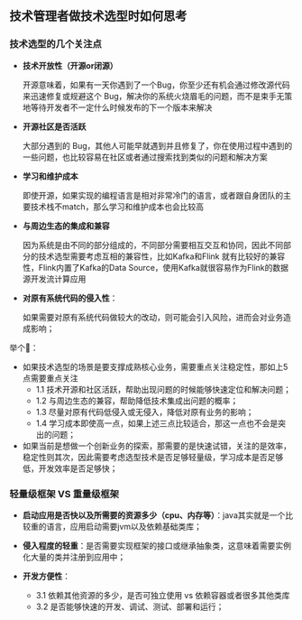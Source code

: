 ## 技术管理者做技术选型时如何思考

### **技术选型的几个关注点**

- **技术开放性（开源or闭源）**

  开源意味着，如果有一天你遇到了一个Bug，你至少还有机会通过修改源代码来迅速修复或规避这个 Bug，解决你的系统火烧眉毛的问题，而不是束手无策地等待开发者不一定什么时候发布的下一个版本来解决

- **开源社区是否活跃**

  大部分遇到的 Bug，其他人可能早就遇到并且修复了，你在使用过程中遇到的一些问题，也比较容易在社区或者通过搜索找到类似的问题和解决方案

- **学习和维护成本**

  即使开源，如果实现的编程语言是相对非常冷门的语言，或者跟自身团队的主要技术栈不match，那么学习和维护成本也会比较高

- **与周边生态的集成和兼容**

  因为系统是由不同的部分组成的，不同部分需要相互交互和协同，因此不同部分的技术选型需要考虑互相的兼容性，比如Kafka和Flink 就有比较好的兼容性，Flink内置了Kafka的Data Source，使用Kafka就很容易作为Flink的数据源开发流计算应用

- **对原有系统代码的侵入性**：

  如果需要对原有系统代码做较大的改动，则可能会引入风险，进而会对业务造成影响；

举个🌰：

- 如果技术选型的场景是要支撑成熟核心业务，需要重点关注稳定性，那如上5点需要重点关注
  - 1.1 技术开源和社区活跃，帮助出现问题的时候能够快速定位和解决问题；
  - 1.2 与周边生态的兼容，帮助降低技术集成出问题的概率；
  - 1.3 尽量对原有代码低侵入或无侵入，降低对原有业务的影响；
  - 1.4 学习成本即使高一点，如果上述三点比较适合，那这一点也不会是突出的问题；
- 如果当前是想做一个创新业务的探索，那需要的是快速试错，关注的是效率，稳定性则其次，因此需要考虑选型技术是否足够轻量级，学习成本是否足够低，开发效率是否足够快；

### **轻量级框架 VS 重量级框架**

- **启动应用是否快以及所需要的资源多少（cpu、内存等）**：java其实就是一个比较重的语言，应用启动需要jvm以及依赖基础类库；

- **侵入程度的轻重**：是否需要实现框架的接口或继承抽象类，这意味着需要实例化大量的类并注册到应用中；

- **开发方便性**：
  - 3.1 依赖其他资源的多少，是否可独立使用 vs 依赖容器或者很多其他类库
  - 3.2 是否能够快速的开发、调试、测试、部署和运行；

